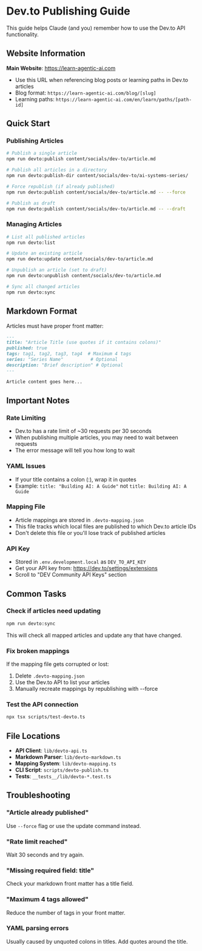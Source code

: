 # Dev.to Publishing Guide

This guide helps Claude (and you) remember how to use the Dev.to API functionality.

## Website Information

**Main Website**: https://learn-agentic-ai.com
- Use this URL when referencing blog posts or learning paths in Dev.to articles
- Blog format: `https://learn-agentic-ai.com/blog/[slug]`
- Learning paths: `https://learn-agentic-ai.com/en/learn/paths/[path-id]`

## Quick Start

### Publishing Articles

```bash
# Publish a single article
npm run devto:publish content/socials/dev-to/article.md

# Publish all articles in a directory
npm run devto:publish-dir content/socials/dev-to/ai-systems-series/

# Force republish (if already published)
npm run devto:publish content/socials/dev-to/article.md -- --force

# Publish as draft
npm run devto:publish content/socials/dev-to/article.md -- --draft
```

### Managing Articles

```bash
# List all published articles
npm run devto:list

# Update an existing article
npm run devto:update content/socials/dev-to/article.md

# Unpublish an article (set to draft)
npm run devto:unpublish content/socials/dev-to/article.md

# Sync all changed articles
npm run devto:sync
```

## Markdown Format

Articles must have proper front matter:

```markdown
---
title: "Article Title (use quotes if it contains colons)"
published: true
tags: tag1, tag2, tag3, tag4  # Maximum 4 tags
series: "Series Name"          # Optional
description: "Brief description" # Optional
---

Article content goes here...
```

## Important Notes

### Rate Limiting
- Dev.to has a rate limit of ~30 requests per 30 seconds
- When publishing multiple articles, you may need to wait between requests
- The error message will tell you how long to wait

### YAML Issues
- If your title contains a colon (:), wrap it in quotes
- Example: `title: "Building AI: A Guide"` not `title: Building AI: A Guide`

### Mapping File
- Article mappings are stored in `.devto-mapping.json`
- This file tracks which local files are published to which Dev.to article IDs
- Don't delete this file or you'll lose track of published articles

### API Key
- Stored in `.env.development.local` as `DEV_TO_API_KEY`
- Get your API key from: https://dev.to/settings/extensions
- Scroll to "DEV Community API Keys" section

## Common Tasks

### Check if articles need updating
```bash
npm run devto:sync
```
This will check all mapped articles and update any that have changed.

### Fix broken mappings
If the mapping file gets corrupted or lost:
1. Delete `.devto-mapping.json`
2. Use the Dev.to API to list your articles
3. Manually recreate mappings by republishing with --force

### Test the API connection
```bash
npx tsx scripts/test-devto.ts
```

## File Locations

- **API Client**: `lib/devto-api.ts`
- **Markdown Parser**: `lib/devto-markdown.ts`
- **Mapping System**: `lib/devto-mapping.ts`
- **CLI Script**: `scripts/devto-publish.ts`
- **Tests**: `__tests__/lib/devto-*.test.ts`

## Troubleshooting

### "Article already published"
Use `--force` flag or use the update command instead.

### "Rate limit reached"
Wait 30 seconds and try again.

### "Missing required field: title"
Check your markdown front matter has a title field.

### "Maximum 4 tags allowed"
Reduce the number of tags in your front matter.

### YAML parsing errors
Usually caused by unquoted colons in titles. Add quotes around the title.